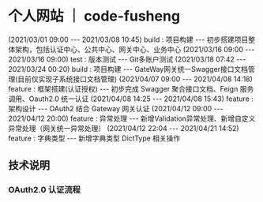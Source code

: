 # 个人网站 ｜ code-fusheng

(2021/03/01 09:00 --- 2021/03/08 10:45) build : 项目构建 --- 初步搭建项目整体架构，包括认证中心、公共中心、网关中心、业务中心
(2021/03/16 09:00 --- 2021/03/16 09:00) test : 版本测试 --- Git多账户测试
(2021/03/18 07:42 --- 2021/03/24 00:20) build : 项目构建 --- GateWay网关统一Swagger接口文档管理(目前仅实现子系统接口文档管理) 
(2021/04/07 09:00 --- 2021/04/08 14:18) feature : 框架搭建(认证授权) --- 初步完成 Swagger 聚合接口文档、Feign 服务调用、Oauth2.0 统一认证 
(2021/04/08 14:25 --- 2021/04/08 15:43) feature : 架构设计 --- OAuth2 结合 Gateway 网关认证 
(2021/04/12 09:00 --- 2021/04/12 20:00) feature : 异常处理 --- 新增Validation异常处理、新增自定义异常处理（网关统一异常处理）
(2021/04/12 22:04 --- 2021/04/21 14:52) feature : 字典类型 --- 新增字典类型 DictType 相关操作








## 技术说明

### OAuth2.0 认证流程
